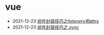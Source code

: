 # vue

- 2021-12-23 [组件封装技巧之$listeners和$attrs](listeners/组件封装技巧之$listeners和$attrs.md)
- 2021-12-23 [组件封装技巧之.sync](sync/组件封装技巧之sync.md)
